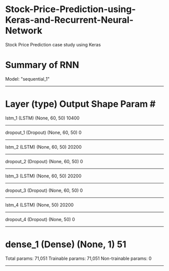 # Stock-Price-Prediction-using-Keras-and-Recurrent-Neural-Network
Stock Price Prediction case study using Keras

# Summary of RNN

Model: "sequential_1"
_________________________________________________________________
Layer (type)                 Output Shape              Param #   
=================================================================
lstm_1 (LSTM)                (None, 60, 50)            10400     
_________________________________________________________________
dropout_1 (Dropout)          (None, 60, 50)            0         
_________________________________________________________________
lstm_2 (LSTM)                (None, 60, 50)            20200     
_________________________________________________________________
dropout_2 (Dropout)          (None, 60, 50)            0         
_________________________________________________________________
lstm_3 (LSTM)                (None, 60, 50)            20200     
_________________________________________________________________
dropout_3 (Dropout)          (None, 60, 50)            0         
_________________________________________________________________
lstm_4 (LSTM)                (None, 50)                20200     
_________________________________________________________________
dropout_4 (Dropout)          (None, 50)                0         
_________________________________________________________________
dense_1 (Dense)              (None, 1)                 51        
=================================================================
Total params: 71,051
Trainable params: 71,051
Non-trainable params: 0
_________________________________________________________________
